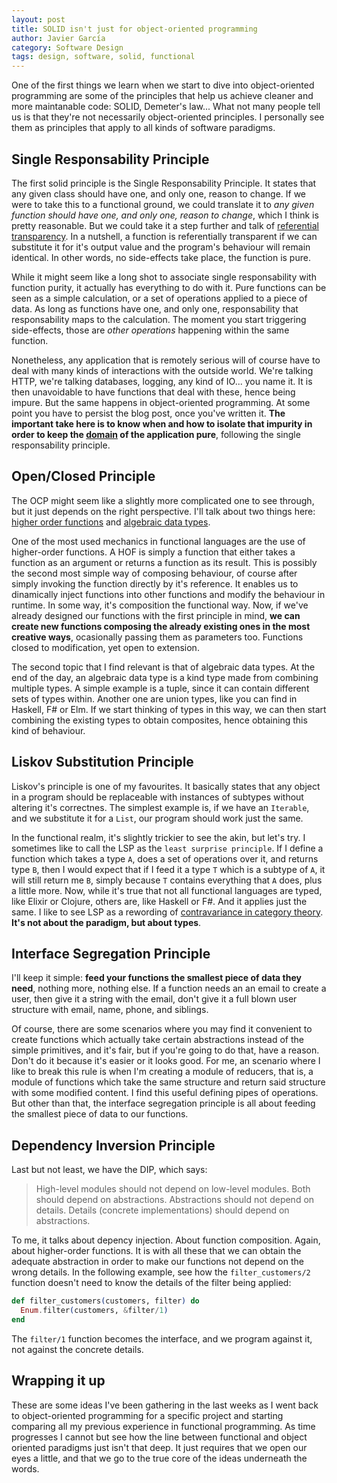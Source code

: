 ```yaml
---
layout: post
title: SOLID isn't just for object-oriented programming
author: Javier García
category: Software Design
tags: design, software, solid, functional
---
```


One of the first things we learn when we start to dive into object-oriented
programming are some of the principles that help us achieve cleaner and more
maintanable code: SOLID, Demeter's law... What not many people tell us is that
they're not necessarily object-oriented principles. I personally see them as
principles that apply to all kinds of software paradigms.

## Single Responsability Principle

The first solid principle is the Single Responsability Principle. It states
that any given class should have one, and only one, reason to change. If we
were to take this to a functional ground, we could translate it to _any given
function should have one, and only one, reason to change_, which I think is
pretty reasonable. But we could take it a step further and talk of [referential
transparency][0]. In a nutshell, a function is referentially transparent if we
can substitute it for it's output value and the program's behaviour will remain
identical. In other words, no side-effects take place, the function is pure.

While it might seem like a long shot to associate single responsability with
function purity, it actually has everything to do with it. Pure functions can
be seen as a simple calculation, or a set of operations applied to a piece of
data.  As long as functions have one, and only one, responsability that
responsability maps to the calculation. The moment you start triggering
side-effects, those are _other operations_ happening within the same function.

Nonetheless, any application that is remotely serious will of course have to
deal with many kinds of interactions with the outside world. We're talking
HTTP, we're talking databases, logging, any kind of IO... you name it. It is
then unavoidable to have functions that deal with these, hence being impure.
But the same happens in object-oriented programming. At some point you have to
persist the blog post, once you've written it. **The important take here is to
know when and how to isolate that impurity in order to keep the [domain][1] of
the application pure**, following the single responsability principle.

## Open/Closed Principle

The OCP might seem like a slightly more complicated one to see through, but it
just depends on the right perspective. I'll talk about two things here: [higher
order functions][3] and [algebraic data types][4].

One of the most used mechanics in functional languages are the use of
higher-order functions. A HOF is simply a function that either takes a function
as an argument or returns a function as its result. This is possibly the second
most simple way of composing behaviour, of course after simply invoking the
function directly by it's reference.  It enables us to dinamically inject
functions into other functions and modify the behaviour in runtime. In some
way, it's composition the functional way. Now, if we've already designed our
functions with the first principle in mind, **we can create new functions
composing the already existing ones in the most creative ways**, ocasionally
passing them as parameters too. Functions closed to modification, yet open to
extension.

The second topic that I find relevant is that of algebraic data types. At the
end of the day, an algebraic data type is a kind type made from combining
multiple types. A simple example is a tuple, since it can contain different
sets of types within. Another one are union types, like you can find in
Haskell, F# or Elm.  If we start thinking of types in this way, we can then
start combining the existing types to obtain composites, hence obtaining this
kind of behaviour.

## Liskov Substitution Principle

Liskov's principle is one of my favourites. It basically states that any object
in a program should be replaceable with instances of subtypes without altering
it's correctnes. The simplest example is, if we have an `Iterable`, and we
substitute it for a `List`, our program should work just the same.

In the functional realm, it's slightly trickier to see the akin, but let's try.
I sometimes like to call the LSP as the `least surprise principle`. If I define
a function which takes a type `A`, does a set of operations over it, and
returns type `B`, then I would expect that if I feed it a type `T` which is a
subtype of `A`, it will still return me `B`, simply because `T` contains
everything that `A` does, plus a little more. Now, while it's true that not all
functional languages are typed, like Elixir or Clojure, others are, like
Haskell or F#. And it applies just the same. I like to see LSP as a rewording
of [contravariance in category theory][5]. **It's not about the paradigm, but
about types**.

## Interface Segregation Principle

I'll keep it simple: **feed your functions the smallest piece of data they
need**, nothing more, nothing else. If a function needs an an email to create a
user, then give it a string with the email, don't give it a full blown user
structure with email, name, phone, and siblings.

Of course, there are some scenarios where you may find it convenient to create
functions which actually take certain abstractions instead of the simple
primitives, and it's fair, but if you're going to do that, have a reason. Don't
do it because it's easier or it looks good. For me, an scenario where I like to
break this rule is when I'm creating a module of reducers, that is, a module of
functions which take the same structure and return said structure with some
modified content. I find this useful defining pipes of operations. But other
than that, the interface segregation principle is all about feeding the
smallest piece of data to our functions.

## Dependency Inversion Principle

Last but not least, we have the DIP, which says:

> High-level modules should not depend on low-level modules. Both should depend
> on abstractions. Abstractions should not depend on details. Details (concrete
> implementations) should depend on abstractions.

To me, it talks about depency injection. About function composition. Again,
about higher-order functions. It is with all these that we can obtain the
adequate abstraction in order to make our functions not depend on the wrong
details. In the following example, see how the `filter_customers/2` function
doesn't need to know the details of the filter being applied:

```elixir
def filter_customers(customers, filter) do
  Enum.filter(customers, &filter/1)
end
```

The `filter/1` function becomes the interface, and we program against it, not
against the concrete details.

## Wrapping it up

These are some ideas I've been gathering in the last weeks as I went back to
object-oriented programming for a specific project and starting comparing all
my previous experience in functional programming. As time progresses I cannot
but see how the line between functional and object oriented paradigms just
isn't that deep. It just requires that we open our eyes a little, and that we
go to the true core of the ideas underneath the words.


[0]: https://en.wikipedia.org/wiki/Referential_transparency
[1]: https://dddcommunity.org/learning-ddd/what_is_ddd/
[3]: https://en.wikipedia.org/wiki/Higher-order_function
[4]: https://citeseerx.ist.psu.edu/viewdoc/summary?doi=10.1.1.28.6778
[5]: https://eli.thegreenplace.net/2018/covariance-and-contravariance-in-subtyping/
